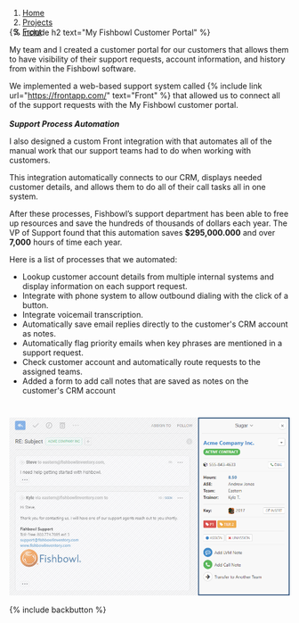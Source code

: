 <ol class="breadcrumbs" style="margin-bottom: -30px!important;">
  <li><a href="/"><span>Home</span></a></li>
  <li><a href="/#projects"><span>Projects</span></a></li>
  <li><a href="/front/"><span>Front</span></a></li>       
</ol>

{% include h2 text="My Fishbowl Customer Portal" %}

My team and I created a customer portal for our customers that allows them to have visibility of their support requests, account information, and history from within the Fishbowl software.  

We implemented a web-based support system called {% include link url="https://frontapp.com/" text="Front" %} that allowed us to connect all of the support requests with the My Fishbowl customer portal.
<br>
<br>
***Support Process Automation***

I also designed a custom Front integration with that automates all of the manual work that our support teams had to do when working with customers.

This integration automatically connects to our CRM, displays needed customer details, and allows them to do all of their call tasks all in one system.

After these processes, Fishbowl’s support department has been able to free up resources and save the hundreds of thousands of dollars each year. The VP of Support found that this automation saves **$295,000.000** and over **7,000** hours of time each year.


Here is a list of processes that we automated:

- Lookup customer account details from multiple internal systems and display information on each support request.
- Integrate with phone system to allow outbound dialing with the click of a button.
- Integrate voicemail transcription.
- Automatically save email replies directly to the customer's CRM account as notes.
- Automatically flag priority emails when key phrases are mentioned in a support request.
- Check customer account and automatically route requests to the assigned teams.
- Added a form to add call notes that are saved as notes on the customer's CRM account

<p style="margin-top: 40px;"><img class="border" src="/assets/images/panel.png" alt="panel"></p>

{% include backbutton %}
